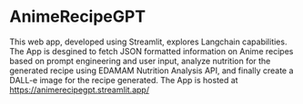 # AnimeRecipeGPT

This web app, developed using Streamlit, explores Langchain capabilities. The App is desgined to fetch JSON formatted information on Anime recipes based on prompt engineering and user input,
analyze nutrition for the generated recipe using EDAMAM Nutrition Analysis API, and finally create a DALL-e image for the recipe generated.
The App is hosted at https://animerecipegpt.streamlit.app/
